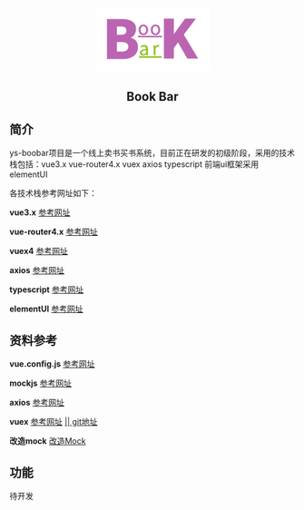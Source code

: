 <p align='center'>
<img width='200' src='./image/bookbar.png'>
<h2 style='width:100%;text-align:center'>Book Bar</h2>
</p>

## 简介
  ys-boobar项目是一个线上卖书买书系统，目前正在研发的初级阶段，采用的技术栈包括：vue3.x vue-router4.x vuex axios typescript 前端ui框架采用elementUI

 各技术栈参考网址如下：

 **vue3.x**   [参考网址](https://www.vue3js.cn/docs/zh/)

 **vue-router4.x**   [参考网址](https://next.router.vuejs.org/zh/index.html)
 
 **vuex4**   [参考网址](https://next.vuex.vuejs.org/)

 **axios**   [参考网址](http://www.axios-js.com/zh-cn/docs/)

 **typescript**   [参考网址](https://www.tslang.cn/)

 **elementUI**   [参考网址](https://element-plus.gitee.io/#/zh-CN/component/installation)

## 资料参考
 **vue.config.js**  [参考网址](https://juejin.cn/post/6886698055685373965)

 **mockjs**  [参考网址](https://blog.csdn.net/alistaircao/article/details/104992181)

 **axios**  [参考网址](https://blog.csdn.net/qq_43574079/article/details/108821061)

 **vuex** [参考网址](https://www.cnblogs.com/wisewrong/p/13839396.html)
          [|| git地址](https://github.com/wisewrong/test-vue3-demo)

**改造mock** [改造Mock](https://blog.csdn.net/weixin_43924228/article/details/112390543)

 ## 功能
  待开发

  

 